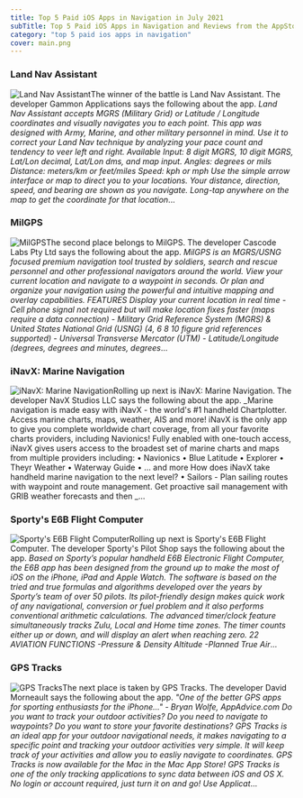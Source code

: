 ```yaml
---
title: Top 5 Paid iOS Apps in Navigation in July 2021
subTitle: Top 5 Paid iOS Apps in Navigation and Reviews from the AppStore in July 2021.
category: "top 5 paid ios apps in navigation"
cover: main.png
---
```


### Land Nav Assistant

![Land Nav Assistant](https://is1-ssl.mzstatic.com/image/thumb/Purple118/v4/f7/6f/7a/f76f7a4e-bb5a-0484-ac08-cd1aa7e0d3d4/AppIcon-0-1x_U007emarketing-0-0-85-220-0-10.png/100x100bb.png)The winner of the battle is Land Nav Assistant. The developer Gammon Applications says the following about the app. _Land Nav Assistant accepts MGRS (Military Grid) or Latitude / Longitude coordinates and visually navigates you to each point.  This app was designed with Army, Marine, and other military personnel in mind. Use it to correct your Land Nav technique by analyzing your pace count and tendency to veer left and right.  Available Input: 8 digit MGRS, 10 digit MGRS, Lat/Lon decimal, Lat/Lon dms, and map input.  Angles: degrees or mils Distance: meters/km or feet/miles Speed: kph or mph  Use the simple arrow interface or map to direct you to your locations. Your distance, direction, speed, and bearing are shown as you navigate.  Long-tap anywhere on the map to get the coordinate for that location_...

### MilGPS

![MilGPS](https://is2-ssl.mzstatic.com/image/thumb/Purple114/v4/01/42/db/0142db97-03c8-0b86-2ff5-30afc99754d2/AppIcon-1x_U007emarketing-0-10-0-85-220.png/100x100bb.png)The second place belongs to MilGPS. The developer Cascode Labs Pty Ltd says the following about the app. _MilGPS is an MGRS/USNG focused premium navigation tool trusted by soldiers, search and rescue personnel and other professional navigators around the world. View your current location and navigate to a waypoint in seconds. Or plan and organize your navigation using the powerful and intuitive mapping and overlay capabilities.  FEATURES Display your current location in real time - Cell phone signal not required but will make location fixes faster (maps require a data connection) - Military Grid Reference System (MGRS) & United States National Grid (USNG) (4, 6 8 10 figure grid references supported) - Universal Transverse Mercator (UTM) - Latitude/Longitude (degrees, degrees and minutes, degrees_...

### iNavX: Marine Navigation

![iNavX: Marine Navigation](https://is2-ssl.mzstatic.com/image/thumb/Purple125/v4/49/d6/a2/49d6a232-f8e3-a24b-fb88-55e6d75706ff/AppIcon-0-0-1x_U007emarketing-0-0-0-9-0-0-sRGB-0-0-0-GLES2_U002c0-512MB-85-220-0-0.png/100x100bb.png)Rolling up next is iNavX: Marine Navigation. The developer NavX Studios LLC says the following about the app. _Marine navigation is made easy with iNavX - the world's #1 handheld Chartplotter. Access marine charts, maps, weather, AIS and more!   iNavX is the only app to give you complete worldwide chart coverage, from all your favorite charts providers, including Navionics! Fully enabled with one-touch access, iNavX gives users access to the broadest set of marine charts and maps from multiple providers including:  • Navionics • Blue Latitude • Explorer  • Theyr Weather  • Waterway Guide • … and more  How does iNavX take handheld marine navigation to the next level? • Sailors -  Plan sailing routes with waypoint and route management. Get proactive sail management with GRIB weather forecasts and then _...

### Sporty's E6B Flight Computer

![Sporty's E6B Flight Computer](https://is5-ssl.mzstatic.com/image/thumb/Purple124/v4/f9/24/0a/f9240aff-24d6-a052-1b9f-ba30b858b3bf/AppIcon-0-1x_U007emarketing-0-7-0-85-220.png/100x100bb.png)Rolling up next is Sporty's E6B Flight Computer. The developer Sporty's Pilot Shop says the following about the app. _Based on Sporty’s popular handheld E6B Electronic Flight Computer, the E6B app has been designed from the ground up to make the most of iOS on the iPhone, iPad and Apple Watch. The software is based on the tried and true formulas and algorithms developed over the years by Sporty’s team of over 50 pilots.  Its pilot-friendly design makes quick work of any navigational, conversion or fuel problem and it also performs conventional arithmetic calculations.   The advanced timer/clock feature simultaneously tracks Zulu, Local and Home time zones. The timer counts either up or down, and will display an alert when reaching zero.  22 AVIATION FUNCTIONS   -Pressure & Density Altitude -Planned True Air_...

### GPS Tracks

![GPS Tracks](https://is5-ssl.mzstatic.com/image/thumb/Purple115/v4/de/ce/4b/dece4b91-5a1a-96b8-7f82-1f141a265e14/AppIcon-0-0-1x_U007emarketing-0-0-0-10-0-0-sRGB-0-0-0-GLES2_U002c0-512MB-85-220-0-0.png/100x100bb.png)The next place is taken by GPS Tracks. The developer David Morneault says the following about the app. _"One of the better GPS apps for sporting enthusiasts for the iPhone..." - Bryan Wolfe, AppAdvice.com  Do you want to track your outdoor activities? Do you need to navigate to waypoints?    Do you want to store your favorite destinations?  GPS Tracks is an ideal app for your outdoor navigational needs, it makes navigating to a specific point and tracking your outdoor activities very simple.  It will keep track of your activities and allow you to easliy navigate to coordinates.  GPS Tracks is now available for the Mac in the Mac App Store!  GPS Tracks is one of the only tracking applications to sync data between iOS and OS X.  No login or account required, just turn it on and go!  Use Applicat_...

